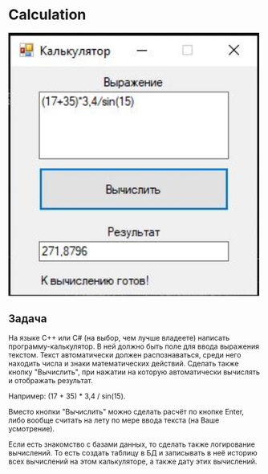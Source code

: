 # Calculation

<img src="imgs/app.JPG" width="500">

## Задача
На языке С++ или С# (на выбор, чем лучше владеете) написать
программу-калькулятор. В ней должно быть поле для ввода выражения
текстом. Текст автоматически должен распознаваться, среди него находить
числа и знаки математических действий. Сделать также кнопку "Вычислить",
при нажатии на которую автоматически вычислять и отображать результат.

Например: (17 + 35) * 3,4 / sin(15).

Вместо кнопки "Вычислить" можно сделать расчёт по кнопке Enter, либо
вообще считать на лету по мере ввода текста (на Ваше усмотрение).

Если есть знакомство с базами данных, то сделать также логирование
вычислений. То есть создать таблицу в БД и записывать в неё историю всех
вычислений на этом калькуляторе, а также дату этих вычислений.